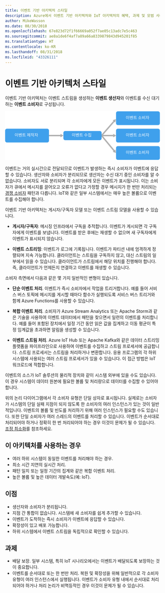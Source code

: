 ```yaml
---
title: 이벤트 기반 아키텍처 스타일
description: Azure에서 이벤트 기반 아키텍처와 IoT 아키텍처의 혜택, 과제 및 모범 사례를 설명합니다.
author: MikeWasson
ms.date: 08/30/2018
ms.openlocfilehash: 67e823d72f1f66669a052f7ae05c13adc7e5c463
ms.sourcegitcommit: ae8a1de6f4af7a89a66a8339879843d945201f85
ms.translationtype: HT
ms.contentlocale: ko-KR
ms.lasthandoff: 08/31/2018
ms.locfileid: "43326111"
---
```

# <a name="event-driven-architecture-style"></a>이벤트 기반 아키텍처 스타일

이벤트 기반 아키텍처는 이벤트 스트림을 생성하는 **이벤트 생산자**와 이벤트를 수신 대기하는 **이벤트 소비자**로 구성됩니다. 

![](./images/event-driven.svg)

이벤트는 거의 실시간으로 전달되므로 이벤트가 발생하는 즉시 소비자가 이벤트에 응답할 수 있습니다. 생산자와 소비자가 분리되므로 생산자는 수신 대기 중인 소비자를 알 수 없습니다. 소비자도 서로 분리되며 각 소비자에게 모든 이벤트가 표시됩니다. 이는 소비자가 큐에서 메시지를 끌어오고 오류가 없다고 가정할 경우 메시지가 한 번만 처리되는 [경쟁 소비자][competing-consumers] 패턴과 다릅니다. IoT와 같은 일부 시스템에서는 매우 높은 볼륨으로 이벤트를 수집해야 합니다.

이벤트 기반 아키텍처는 게시자/구독자 모델 또는 이벤트 스트림 모델을 사용할 수 있습니다. 

- **게시자/구독자**: 메시징 인프라에서 구독을 추적합니다. 이벤트가 게시되면 각 구독자에게 이벤트를 보냅니다. 이벤트를 받은 후에는 재생할 수 없으며 새 구독자에게 이벤트가 표시되지 않습니다. 

- **이벤트 스트리밍**: 이벤트가 로그에 기록됩니다. 이벤트가 파티션 내에 엄격하게 정렬되며 지속 가능합니다. 클라이언트는 스트림을 구독하지 않고, 대신 스트림의 일부에서 읽을 수 있습니다. 클라이언트가 스트림에서 해당 위치를 진행해야 합니다. 즉, 클라이언트가 언제든지 연결하고 이벤트를 재생할 수 있습니다.

소비자 측면에서 다음과 같은 몇 가지 일반적인 변형이 있습니다.

- **단순 이벤트 처리**. 이벤트가 즉시 소비자에서 작업을 트리거합니다. 예를 들어 서비스 버스 토픽에 메시지를 게시할 때마다 함수가 실행되도록 서비스 버스 트리거와 함께 Azure Functions를 사용할 수 있습니다.

- **복합 이벤트 처리**. 소비자가 Azure Stream Analytics 또는 Apache Storm과 같은 기술을 사용하여 이벤트 데이터에서 패턴을 찾으면서 일련의 이벤트를 처리합니다. 예를 들어 포함된 장치에서 일정 기간 동안 읽은 값을 집계하고 이동 평균이 특정 임계값을 초과하면 알림을 생성할 수 있습니다. 

- **이벤트 스트림 처리**. Azure IoT Hub 또는 Apache Kafka와 같은 데이터 스트리밍 플랫폼을 파이프라인으로 사용하여 이벤트를 수집하고 스트림 프로세서에 공급합니다. 스트림 프로세서는 스트림을 처리하거나 변환합니다. 응용 프로그램의 각 하위 시스템에 사용되는 여러 스트림 프로세서가 있을 수 있습니다. 이 접근 방법은 IoT 워크로드에 적합합니다.

이벤트의 소스가 IoT 솔루션의 물리적 장치와 같이 시스템 외부에 있을 수도 있습니다. 이 경우 시스템이 데이터 원본에 필요한 볼륨 및 처리량으로 데이터를 수집할 수 있어야 합니다.

위의 논리 다이어그램에서 각 소비자 유형은 단일 상자로 표시됩니다. 실제로는 소비자가 시스템의 단일 실패 지점이 되지 않도록 한 소비자의 여러 인스턴스가 있는 것이 일반적입니다. 이벤트의 볼륨 및 빈도를 처리하기 위해 여러 인스턴스가 필요할 수도 있습니다. 또한 단일 소비자가 여러 스레드의 이벤트를 처리할 수 있습니다. 이벤트가 순서대로 처리되어야 하거나 정확히 한 번 처리되어야 하는 경우 이것이 문제가 될 수 있습니다. [조정 최소화][minimize-coordination]를 참조하세요. 

## <a name="when-to-use-this-architecture"></a>이 아키텍처를 사용하는 경우

- 여러 하위 시스템이 동일한 이벤트를 처리해야 하는 경우. 
- 최소 시간 지연의 실시간 처리.
- 패턴 일치 또는 일정 기간의 집계와 같은 복합 이벤트 처리.
- 높은 볼륨 및 높은 데이터 개발속도(예: IoT).

## <a name="benefits"></a>이점

- 생산자와 소비자가 분리됩니다.
- 지점 간 통합이 없습니다. 시스템에 새 소비자를 쉽게 추가할 수 있습니다.
- 이벤트가 도착하는 즉시 소비자가 이벤트에 응답할 수 있습니다. 
- 확장성이 있고 배포 가능합니다. 
- 하위 시스템에서 이벤트 스트림을 독립적으로 확인할 수 있습니다.

## <a name="challenges"></a>과제

- 배달 보장. 일부 시스템, 특히 IoT 시나리오에서는 이벤트가 배달되도록 보장하는 것이 중요합니다.
- 이벤트를 순서대로 또는 한 번만 처리. 복원 및 확장성을 위해 일반적으로 각 소비자 유형이 여러 인스턴스에서 실행됩니다. 이벤트가 소비자 유형 내에서 순서대로 처리되어야 하거나 처리 논리가 비멱등적인 경우 이것이 문제가 될 수 있습니다.

 <!-- links -->

[competing-consumers]: ../../patterns/competing-consumers.md
[minimize-coordination]: ../design-principles/minimize-coordination.md


